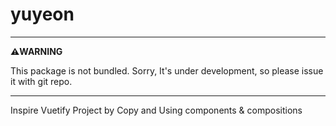 # yuyeon

---
**⚠️WARNING**

This package is not bundled.
Sorry, It's under development, so please issue it with git repo.

---

Inspire Vuetify Project by Copy and Using
components & compositions 
